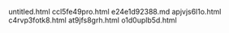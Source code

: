 untitled.html
ccl5fe49pro.html
e24e1d92388.md
apjvjs6l1o.html
c4rvp3fotk8.html
at9jfs8grh.html
o1d0uplb5d.html